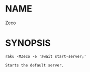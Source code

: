 NAME
====

Zeco

SYNOPSIS
========

    raku -MZeco -e 'await start-server;'

    Starts the default server.

